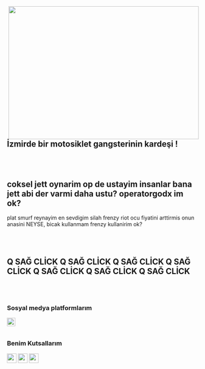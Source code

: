<img src="https://cdn.discordapp.com/attachments/856286390692872203/859068057154355210/xforce.gif" align="right" width="500" height="350">

## İzmirde bir motosiklet gangsterinin kardeşi !



<br />
<br />

## coksel jett oynarim op de ustayim insanlar bana jett abi der varmi daha ustu? operatorgodx im ok?
plat smurf reynayim en sevdigim silah frenzy riot ocu fiyatini arttirmis onun anasini NEYSE, bicak kullanmam frenzy kullanirim ok?

<br />
<br />

 ## Q SAĞ CLİCK Q SAĞ CLİCK Q SAĞ CLİCK Q SAĞ CLİCK Q SAĞ CLİCK Q SAĞ CLİCK Q SAĞ CLİCK



<br />
<br />


### Sosyal medya platformlarım

[<img width="22" src="https://unpkg.com/simple-icons@v5/icons/discord.svg" align="left" />][discord]



[discord]: https://discord.com/users/821040785046503510

<br />
<br />


### Benim Kutsallarım
<img src="https://cdn.discordapp.com/attachments/856286390692872203/857368543775293510/833982778977550357.png" width="25" height="25">
<img src="https://cdn.discordapp.com/attachments/856286390692872203/857368546102476810/Q.png" width="25" height="25">
<img src="https://cdn.discordapp.com/attachments/856286390692872203/858764576509001769/GALAXY_PP_SI.png" width="25" height="25">






<br />
<br />
